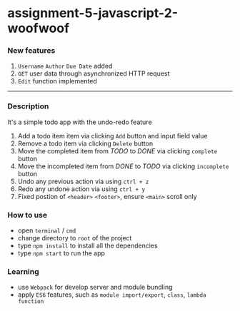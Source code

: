 # assignment-5-javascript-2-woofwoof

### New features 
1. `Username` `Author` `Due Date` added
2. `GET` user data through asynchronized HTTP request
3. `Edit` function implemented


---


### Description
It's a simple todo app with the undo-redo feature

1. Add a todo item item via clicking `Add` button and input field value
2. Remove a todo item via clicking `Delete` button
3. Move the completed item from _TODO_ to _DONE_ via clicking `complete` button
4. Move the incompleted item from _DONE_ to _TODO_ via clicking `incomplete` button
5. Undo any previous action via using `ctrl + z`
6. Redo any undone action via using `ctrl + y`
7. Fixed postion of `<header>` `<footer>`, ensure `<main>` scroll only 

### How to use
+ open `terminal` / `cmd`
+ change directory to `root` of the project
+ type `npm install` to install all the dependencies
+ type `npm start` to run the app

### Learning
+ use `Webpack` for develop server and module bundling
+ apply `ES6` features, such as `module import/export`, `class`, `lambda function`  

